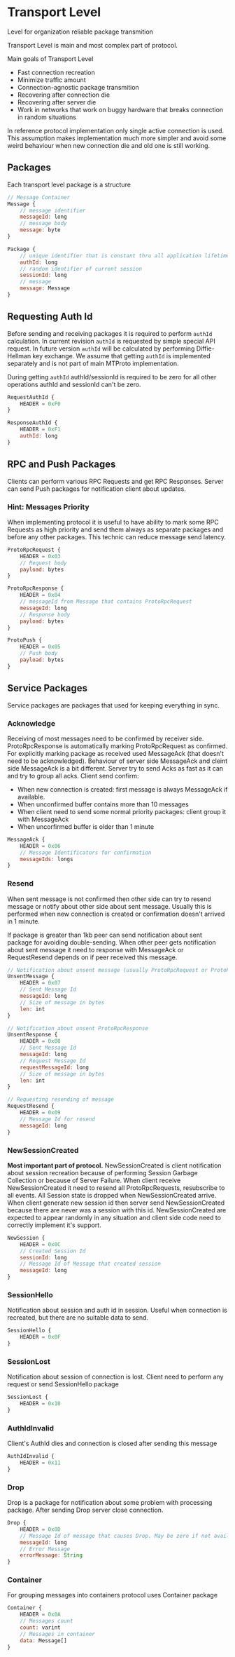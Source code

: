 # Transport Level
Level for organization reliable package transmition

Transport Level is main and most complex part of protocol.

Main goals of Transport Level
  * Fast connection recreation
  * Minimize traffic amount
  * Connection-agnostic package transmition
  * Recovering after connection die
  * Recovering after server die
  * Work in networks that work on buggy hardware that breaks connection in random situations

In reference protocol implementation only single active connection is used. This assumption makes implementation much more simpler and avoid some weird behaviour when new connection die and old one is still working.

## Packages

Each transport level package is a structure

```javascript
// Message Container
Message {
    // message identifier
    messageId: long
    // message body
    message: byte
}

Package {
    // unique identifier that is constant thru all application lifetime
    authId: long
    // random identifier of current session
    sessionId: long
    // message
    message: Message
}
```

## Requesting Auth Id

Before sending and receiving packages it is required to perform ```authId``` calculation. In current revision ```authId``` is requested by simple special API request. In future version ```authId``` will be calculated by performing Diffie-Hellman key exchange. We assume that getting ```authId``` is implemented separately and is not part of main MTProto implementation.

During getting ```authId``` authId/sessionId is required to be zero for all other operations authId and sessionId can't be zero.

```javascript
RequestAuthId {
    HEADER = 0xF0
}

ResponseAuthId {
    HEADER = 0xF1
    authId: long
}
```

## RPC and Push Packages

Clients can perform various RPC Requests and get RPC Responses. Server can send Push packages for notification client about updates.

### Hint: Messages Priority
When implementing protocol it is useful to have ability to mark some RPC Requests as high priority and send them always as separate packages and before any other packages. This technic can reduce message send latency.

```javascript
ProtoRpcRequest {
    HEADER = 0x03
    // Request body
    payload: bytes
}

ProtoRpcResponse {
    HEADER = 0x04
    // messageId from Message that contains ProtoRpcRequest
    messageId: long
    // Response body
    payload: bytes
}

ProtoPush {
    HEADER = 0x05
    // Push body
    payload: bytes
}
```

## Service Packages

Service packages are packages that used for keeping everything in sync.

### Acknowledge

Receiving of most messages need to be confirmed by receiver side. ProtoRpcResponse is automatically marking ProtoRpcRequest as confirmed.
For explicitly marking package as received used MessageAck (that doesn't need to be acknowledged).
Behaviour of server side MessageAck and cleint side MessageAck is a bit different. Server try to send Acks as fast as it can and try to group all acks.
Client send confirm:
  * When new connection is created: first message is always MessageAck if available.
  * When unconfirmed buffer contains more than 10 messages
  * When client need to send some normal priority packages: client group it with MessageAck
  * When uncorfirmed buffer is older than 1 minute

```javascript
MessageAck {
    HEADER = 0x06
    // Message Identificators for confirmation
    messageIds: longs
}
```

### Resend

When sent message is not confirmed then other side can try to resend message or notify about other side about sent message. Usually this is performed when new connection is created or confirmation doesn't arrived in 1 minute.

If package is greater than 1kb peer can send notification about sent package for avoiding double-sending. When other peer gets notification about sent message it need to response with MessageAck or RequestResend depends on if peer received this message.

```javascript
// Notification about unsent message (usually ProtoRpcRequest or ProtoPush)
UnsentMessage {
    HEADER = 0x07
    // Sent Message Id
    messageId: long
    // Size of message in bytes
    len: int
}

// Notification about unsent ProtoRpcResponse
UnsentResponse {
    HEADER = 0x08
    // Sent Message Id
    messageId: long
    // Request Message Id
    requestMessageId: long
    // Size of message in bytes
    len: int
}

// Requesting resending of message
RequestResend {
    HEADER = 0x09
    // Message Id for resend
    messageId: long
}
```

### NewSessionCreated
**Most important part of protocol.** NewSessionCreated is client notification about session recreation because of performing Session Garbage Collection or because of Server Failure.
When client receive NewSessionCreated it need to resend all ProtoRpcRequests, resubscribe to all events. All Session state is dropped when NewSessionCreated arrive. When client generate new session id then server send NewSessionCreated because there are never was a session with this id. NewSessionCreated are expected to appear randomly in any situation and client side code need to correctly implement it's support.

```javascript
NewSession {
    HEADER = 0x0C
    // Created Session Id
    sessionId: long
    // Message Id of Message that created session
    messageId: long
}
```

### SessionHello
Notification about session and auth id in session. Useful when connection is recreated, but there are no suitable data to send.

```javascript
SessionHello {
    HEADER = 0x0F
}
```

### SessionLost
Notification about session of connection is lost. Client need to perform any request or send SessionHello package

```javascript
SessionLost {
    HEADER = 0x10
}
```

### AuthIdInvalid

Client's AuthId dies and connection is closed after sending this message

```javascript
AuthIdInvalid {
    HEADER = 0x11
}
```

### Drop
Drop is a package for notification about some problem with processing package. After sending Drop server close connection.
```javascript
Drop {
    HEADER = 0x0D
    // Message Id of message that causes Drop. May be zero if not available
    messageId: long
    // Error Message
    errorMessage: String
}
```

### Container

For grouping messages into containers protocol uses Container package

```javascript
Container {
    HEADER = 0x0A
    // Messages count
    count: varint
    // Messages in container
    data: Message[]
}
```
